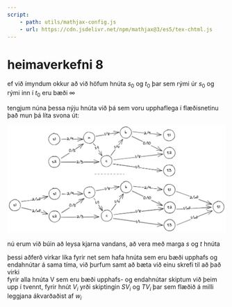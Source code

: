 ```yaml
---
script: 
    - path: utils/mathjax-config.js
    - url: https://cdn.jsdelivr.net/npm/mathjax@3/es5/tex-chtml.js
---
```

# heimaverkefni 8

ef við ímyndum okkur að við höfum hnúta 
$s_0$ og 
$t_0$ þar sem rými úr 
$s_0$ og rými inn í 
$t_0$ eru bæði 
$\infty$

tengjum núna þessa nýju hnúta við þá sem voru upphaflega í flæðisnetinu það mun þá líta svona út:  

![](imgs/multiple.png)

nú erum við búin að leysa kjarna vandans, að vera með marga $s$ og $t$ hnúta

þessi aðferð virkar líka fyrir net sem hafa hnúta sem eru bæði upphafs og endahnútar á sama tíma, við þurfum samt að bæta við einu skrefi til að það virki  
fyrir alla hnúta V sem eru bæði upphafs- og endahnútar skiptum við þeim upp í tvennt, fyrir hnút $V_i$ yrði skiptingin $SV_i$ og $TV_i$ þar sem flæðið á milli leggjana ákvarðaðist af $w_i$